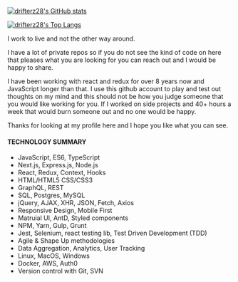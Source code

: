 [![drifterz28's GitHub stats](https://github-readme-stats.vercel.app/api?username=drifterz28&count_private=true&show_icons=true&theme=radical)](https://github.com/drifterz28/github-readme-stats)

[![drifterz28's Top Langs](https://github-readme-stats.vercel.app/api/top-langs/?username=drifterz28&langs_count=5&theme=vue&layout=compact)](https://github.com/drifterz28/github-readme-stats)
 
I work to live and not the other way around.

I have a lot of private repos so if you do not see the kind of code on here that pleases what you are looking for you can reach out and I would be happy to share. 

I have been working with react and redux for over 8 years now and JavaScript longer than that. I use this github account to play and test out thoughts on my mind and this should not be how you judge someone that you would like working for you. If I worked on side projects and 40+ hours a week that would burn someone out and no one would be happy. 

Thanks for looking at my profile here and I hope you like what you can see.

#### TECHNOLOGY SUMMARY
+ JavaScript, ES6, TypeScript
+ Next.js, Express.js, Node.js
+ React, Redux, Context, Hooks
+ HTML/HTML5 CSS/CSS3
+ GraphQL, REST
+ SQL, Postgres, MySQL
+ jQuery, AJAX, XHR, JSON, Fetch, Axios
+ Responsive Design, Mobile First
+ Matruial UI, AntD, Styled components
+ NPM, Yarn, Gulp, Grunt
+ Jest, Selenium, react testing lib, Test Driven Development (TDD)
+ Agile & Shape Up methodologies
+ Data Aggregation, Analytics, User Tracking
+ Linux, MacOS, Windows
+ Docker, AWS, Auth0
+ Version control with Git, SVN
